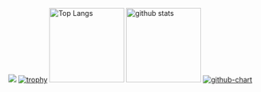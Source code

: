 ![](https://github-profile-summary-cards.vercel.app/api/cards/profile-details?username=Buddies-as-you-know&theme=2077)
[![trophy](https://github-profile-trophy.vercel.app/?username=Buddies-as-you-know&theme=onedark)](https://github-profile-trophy.vercel.app/?username=ryo-ma&theme=tokyonight)
<img alt="Top Langs" height="150px" src="https://github-readme-stats.vercel.app/api/top-langs/?username=Buddies-as-you-know&layout=compact&count_private=true&show_icons=true&theme=tokyonight" />
<img alt="github stats" height="150px" src="https://github-readme-stats.vercel.app/api?username=Buddies-as-you-know&count_private=true&show_icons=true&show_icons=true&theme=tokyonight" />
[![github-chart](https://github-chart.vercel.app/api?user=Buddies-as-you-know)](https://github.com/Buddies-as-you-know/github-chart)
